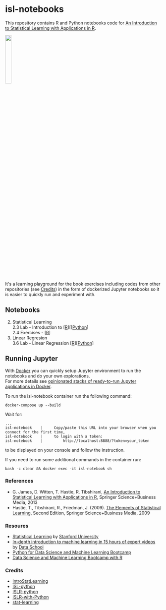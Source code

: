 # isl-notebooks
This repository contains R and Python notebooks code for [An Introduction to Statistical Learning with Applications in R](http://www-bcf.usc.edu/%7Egareth/ISL/).

<img src='http://www-bcf.usc.edu/%7Egareth/ISL/ISL%20Cover%202.jpg' width=20%>

It's a learning playground for the book exercises including codes from other repositories (see [Credits](#credits)) in the form of dockerized Jupyter notebooks so it is easier to quickly run and experiment with.

## Notebooks

2. Statistical Learning  
    2.3 Lab - Introduction to [[R](http://nbviewer.jupyter.org/github/jagin/isl-notebooks/blob/master/notebooks/R/2%20Statistical%20Learning/2.3%20Lab%20-%20Introduction%20to%20R.ipynb)][[[Python](http://nbviewer.jupyter.org/github/jagin/isl-notebooks/blob/master/notebooks/Python/2%20Statistical%20Learning/2.3%20Lab%20-%20Introduction%20to%20Python.ipynb)]  
    2.4 Exercises - [[R](http://nbviewer.jupyter.org/github/jagin/isl-notebooks/blob/master/notebooks/R/2%20Statistical%20Learning/2.4%20Exercises.ipynb)]  
3. Linear Regresion  
    3.6 Lab - Linear Regression [[R](http://nbviewer.jupyter.org/github/jagin/isl-notebooks/blob/master/notebooks/R/3%20Linear%20Regression/3.6%20Lab%20-%20Linear%20Regression.ipynb)][[Python](http://nbviewer.jupyter.org/github/jagin/isl-notebooks/blob/master/notebooks/Python/3%20Linear%20Regression/3.6%20Lab%20-%20Linear%20Regression.ipynb)]  

## Running Jupyter

With [Docker](https://www.docker.com/community-edition) you can quickly setup Jupyter environment to run the notebooks and do your own explorations.  
For more details see [opinionated stacks of ready-to-run Jupyter applications in Docker](https://github.com/jupyter/docker-stacks).

To run the isl-notebook container run the following command:

```
docker-compose up --build
```

Wait for:

```
...
isl-notebook    |     Copy/paste this URL into your browser when you connect for the first time,
isl-notebook    |     to login with a token:
isl-notebook    |         http://localhost:8888/?token=your_token
```

to be displayed on your console and follow the instruction.

If you need to run some additional commands in the container run:

```
bash -c clear && docker exec -it isl-notebook sh

```

### References

- G. James, D. Witten, T. Hastie, R. Tibshirani, [An Introduction to Statistical Learning with Applications in R](http://www-bcf.usc.edu/%7Egareth/ISL/), Springer Science+Business Media, 2013
- Hastie, T., Tibshirani, R., Friedman, J. (2009). [The Elements of Statistical Learning](http://statweb.stanford.edu/%7tibs/ElemStatLearn/), Second Edition, Springer Science+Business Media, 2009

### Resoures

- [Statistical Learning](https://lagunita.stanford.edu/courses/HumanitiesSciences/StatLearning/Winter2016/about) by [Stanford University](http://www.stanford.edu/)
- [In-depth introduction to machine learning in 15 hours of expert videos](http://www.dataschool.io/15-hours-of-expert-machine-learning-videos/) by [Data School](http://www.dataschool.io)
- [Python for Data Science and Machine Learning Bootcamp](https://www.udemy.com/python-for-data-science-and-machine-learning-bootcamp/learn/v4/overview)
- [Data Science and Machine Learning Bootcamp with R](https://www.udemy.com/data-science-and-machine-learning-bootcamp-with-r/learn/v4/overview)

### Credits

- [IntroStatLearning](https://github.com/ppaquay/IntroStatLearning)
- [ISL-python](https://github.com/emredjan/ISL-python)
- [ISLR-python](https://github.com/JWarmenhoven/ISLR-python)
- [ISLR-with-Python](https://github.com/hyunblee/ISLR-with-Python)
- [stat-learning](https://github.com/asadoughi/stat-learning)